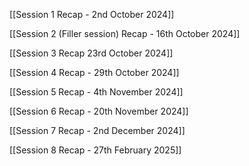 [[Session 1 Recap - 2nd October 2024]]

[[Session 2 (Filler session) Recap - 16th October 2024]]

[[Session 3 Recap 23rd October 2024]]

[[Session 4 Recap - 29th October 2024]]

[[Session 5 Recap - 4th November 2024]]

[[Session 6 Recap - 20th November 2024]]

[[Session 7 Recap - 2nd December 2024]]

[[Session 8 Recap - 27th February 2025]]
